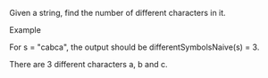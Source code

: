 Given a string, find the number of different characters in it.

Example

For s = "cabca", the output should be
differentSymbolsNaive(s) = 3.

There are 3 different characters a, b and c.